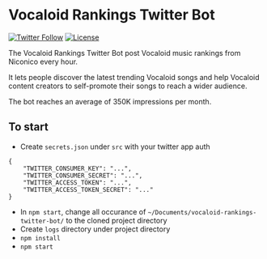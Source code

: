 # Vocaloid Rankings Twitter Bot 
[![Twitter Follow](https://img.shields.io/twitter/follow/voca_ranking.svg?style=social&label=Follow)](https://twitter.com/voca_ranking)
[![License](https://img.shields.io/github/license/ilPikachu/vocaloid-rankings-twitter-bot)](https://github.com/ilPikachu/vocaloid-rankings-twitter-bot/blob/master/LICENSE)


The Vocaloid Rankings Twitter Bot post Vocaloid music rankings from Niconico every hour.

It lets people discover the latest trending Vocaloid songs and help Vocaloid content creators to self-promote their songs to reach a wider audience.

The bot reaches an average of 350K impressions per month. 

## To start
- Create `secrets.json` under `src` with your twitter app auth
```
{
    "TWITTER_CONSUMER_KEY": "...",
    "TWITTER_CONSUMER_SECRET": "...",
    "TWITTER_ACCESS_TOKEN": "...",
    "TWITTER_ACCESS_TOKEN_SECRET": "..."
}
```
- In `npm start`, change all occurance of `~/Documents/vocaloid-rankings-twitter-bot/` to the cloned project directory
- Create `logs` directory under project directory
- `npm install`
- `npm start`
